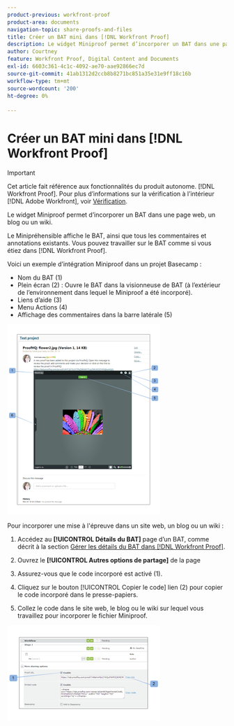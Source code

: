 ```yaml
---
product-previous: workfront-proof
product-area: documents
navigation-topic: share-proofs-and-files
title: Créer un BAT mini dans [!DNL Workfront Proof]
description: Le widget Miniproof permet d’incorporer un BAT dans une page web, un blog ou un wiki.
author: Courtney
feature: Workfront Proof, Digital Content and Documents
exl-id: 6603c361-4c1c-4092-ae70-aae92866ec7d
source-git-commit: 41ab1312d2ccb8b8271bc851a35e31e9ff18c16b
workflow-type: tm+mt
source-wordcount: '200'
ht-degree: 0%

---
```


# Créer un BAT mini dans [!DNL Workfront Proof]

>[!IMPORTANT]
>
>Cet article fait référence aux fonctionnalités du produit autonome. [!DNL Workfront Proof]. Pour plus d’informations sur la vérification à l’intérieur [!DNL Adobe Workfront], voir [Vérification](../../../review-and-approve-work/proofing/proofing.md).

Le widget Miniproof permet d’incorporer un BAT dans une page web, un blog ou un wiki.

Le Minipréhensible affiche le BAT, ainsi que tous les commentaires et annotations existants. Vous pouvez travailler sur le BAT comme si vous étiez dans [!DNL Workfront Proof].

Voici un exemple d’intégration Miniproof dans un projet Basecamp :

* Nom du BAT (1)
* Plein écran (2) : Ouvre le BAT dans la visionneuse de BAT (à l’extérieur de l’environnement dans lequel le Miniproof a été incorporé).
* Liens d’aide (3)
* Menu Actions (4)
* Affichage des commentaires dans la barre latérale (5)

![Basecamp_miniproof.png](assets/basecamp-miniproof-350x435.png)

Pour incorporer une mise à l&#39;épreuve dans un site web, un blog ou un wiki :

1. Accédez au **[!UICONTROL Détails du BAT]** page d’un BAT, comme décrit à la section [Gérer les détails du BAT dans [!DNL Workfront Proof]](../../../workfront-proof/wp-work-proofsfiles/manage-your-work/manage-proof-details.md).

1. Ouvrez le **[!UICONTROL Autres options de partage]** de la page
1. Assurez-vous que le code incorporé est activé (1).
1. Cliquez sur le bouton [!UICONTROL Copier le code] lien (2) pour copier le code incorporé dans le presse-papiers.
1. Collez le code dans le site web, le blog ou le wiki sur lequel vous travaillez pour incorporer le fichier Miniproof.

![[!DNL Embed_code].png](assets/embed-code-350x218.png)
